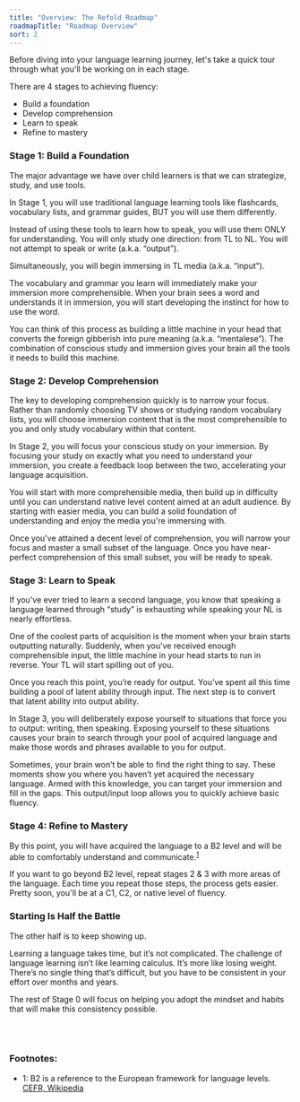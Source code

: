 ```yaml
---
title: "Overview: The Refold Roadmap"
roadmapTitle: "Roadmap Overview"
sort: 2
---
```


Before diving into your language learning journey, let's take a quick tour through what you'll be working on in each stage.

There are 4 stages to achieving fluency:
* Build a foundation
* Develop comprehension
* Learn to speak
* Refine to mastery

### Stage 1: Build a Foundation

The major advantage we have over child learners is that we can strategize, study, and use tools.

In Stage 1, you will use traditional language learning tools like flashcards, vocabulary lists, and grammar guides, BUT you will use them differently.

Instead of using these tools to learn how to speak, you will use them ONLY for understanding. You will only study one direction: from TL to NL. You will not attempt to speak or write (a.k.a. “output”).

Simultaneously, you will begin immersing in TL media (a.k.a. “input”).

The vocabulary and grammar you learn will immediately make your immersion more comprehensible. When your brain sees a word and understands it in immersion, you will start developing the instinct for how to use the word.

You can think of this process as building a little machine in your head that converts the foreign gibberish into pure meaning (a.k.a. “mentalese”). The combination of conscious study and immersion gives your brain all the tools it needs to build this machine.

### Stage 2: Develop Comprehension

The key to developing comprehension quickly is to narrow your focus. Rather than randomly choosing TV shows or studying random vocabulary lists, you will choose immersion content that is the most comprehensible to you and only study vocabulary within that content.

In Stage 2, you will focus your conscious study on your immersion. By focusing your study on exactly what you need to understand your immersion, you create a feedback loop between the two, accelerating your language acquisition.

You will start with more comprehensible media, then build up in difficulty until you can understand native level content aimed at an adult audience. By starting with easier media, you can build a solid foundation of understanding and enjoy the media you're immersing with.

Once you've attained a decent level of comprehension, you will narrow your focus and master a small subset of the language. Once you have near-perfect comprehension of this small subset, you will be ready to speak.

### Stage 3: Learn to Speak

If you've ever tried to learn a second language, you know that speaking a language learned through “study” is exhausting while speaking your NL is nearly effortless.

One of the coolest parts of acquisition is the moment when your brain starts outputting naturally. Suddenly, when you've received enough comprehensible input, the little machine in your head starts to run in reverse. Your TL will start spilling out of you.

Once you reach this point, you’re ready for output. You’ve spent all this time building a pool of latent ability through input. The next step is to convert that latent ability into output ability.

In Stage 3, you will deliberately expose yourself to situations that force you to output: writing, then speaking. Exposing yourself to these situations causes your brain to search through your pool of acquired language and make those words and phrases available to you for output.

Sometimes, your brain won’t be able to find the right thing to say. These moments show you where you haven’t yet acquired the necessary language. Armed with this knowledge, you can target your immersion and fill in the gaps. This output/input loop allows you to quickly achieve basic fluency.

### Stage 4: Refine to Mastery

By this point, you will have acquired the language to a B2 level and will be able to comfortably understand and communicate.<sup>[1](#footnote-1)</sup>

If you want to go beyond B2 level, repeat stages 2 & 3 with more areas of the language. Each time you repeat those steps, the process gets easier. Pretty soon, you'll be at a C1, C2, or native level of fluency.

### Starting Is Half the Battle

The other half is to keep showing up.

Learning a language takes time, but it’s not complicated. The challenge of language learning isn’t like learning calculus. It’s more like losing weight. There’s no single thing that’s difficult, but you have to be consistent in your effort over months and years.

The rest of Stage 0 will focus on helping you adopt the mindset and habits that will make this consistency possible.

<br><br>
### Footnotes:

* <a name="footnote-1">1</a>: B2 is a reference to the European framework for language levels. [CEFR, Wikipedia](https://en.wikipedia.org/wiki/Common_European_Framework_of_Reference_for_Languages#Common_reference_levels)

